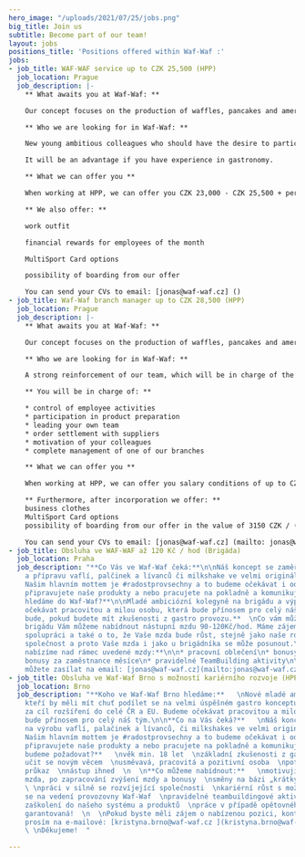 ```yaml
---
hero_image: "/uploads/2021/07/25/jobs.png"
big_title: Join us
subtitle: Become part of our team!
layout: jobs
positions_title: 'Positions offered within Waf-Waf :'
jobs:
- job_title: WAF-WAF service up to CZK 25,500 (HPP)
  job_location: Prague
  job_description: |-
    ** What awaits you at Waf-Waf: **

    Our concept focuses on the production of waffles, pancakes and american pancakes or a milkshake in a very original concept. Our main motto is #joyforeveryone and we will expect that from you as well. Whether you are preparing our products or working at the cash register and communicating with customers.

    ** Who we are looking for in Waf-Waf: **

    New young ambitious colleagues who should have the desire to participate in a very successful gastronomic concept, which aims to expand throughout the Czech Republic and the EU. We will expect a hard-working and kind person who will benefit our entire team.

    It will be an advantage if you have experience in gastronomy.

    ** What we can offer you **

    When working at HPP, we can offer you CZK 23,000 - CZK 25,500 + performance bonuses. We are interested in long-term cooperation and also in the fact that your salary will grow, as well as our expanding company.

    ** We also offer: **

    work outfit

    financial rewards for employees of the month

    MultiSport Card options

    possibility of boarding from our offer

    You can send your CVs to email: [jonas@waf-waf.cz] ()
- job_title: Waf-Waf branch manager up to CZK 28,500 (HPP)
  job_location: Prague
  job_description: |-
    ** What awaits you at Waf-Waf: **

    Our concept focuses on the production of waffles, pancakes and american pancakes or a milkshake in a very original concept. Our main motto is #joyforall and we will expect that from you as well.

    ** Who we are looking for in Waf-Waf: **

    A strong reinforcement of our team, which will be in charge of the management of our Prague branch thanks to the expansion of the Waf-Waf concept. We will expect a responsible and kind person who will benefit the whole society and will have a desire for personal and professional growth. Experience from a similar gastronomic operation is a great advantage.

    ** You will be in charge of: **

    * control of employee activities
    * participation in product preparation
    * leading your own team
    * order settlement with suppliers
    * motivation of your colleagues
    * complete management of one of our branches

    ** What we can offer you **

    When working at HPP, we can offer you salary conditions of up to CZK 28,500 and other motivational evaluations, including bonuses. The prerequisite is hard work and enthusiasm for our brand. We are interested in long-term cooperation and also in the fact that your salary will grow, as well as our expanding company, there is also the possibility of further career growth.

    ** Furthermore, after incorporation we offer: **
    business clothes
    MultiSport Card options
    possibility of boarding from our offer in the value of 3150 CZK / (month)

    You can send your CVs to email: [jonas@waf-waf.cz] (mailto: jonas@waf-waf.cz)
- job_title: Obsluha ve WAF-WAF až 120 Kč / hod (Brigáda)
  job_location: Praha
  job_description: "**Co Vás ve Waf-Waf čeká:**\n\nNáš koncept se zaměřuje na výrobu
    a přípravu vaflí, palčinek a lívanců či milkshake ve velmi originálním pojetí.
    Našim hlavním mottem je #radostprovsechny a to budeme očekávat i od Vás. Ať už
    připravujete naše produkty a nebo pracujete na pokladně a komunikujete se zákazníky.\n\n**Koho
    hledáme do Waf-Waf?**\n\nMladé ambiciózní kolegyně na brigádu a výpomoc. Budeme
    očekávat pracovitou a milou osobu, která bude přínosem pro celý náš tým.\n\n**Výhodou
    bude, pokud budete mít zkušenosti z gastro provozu.**  \nCo vám můžeme nabídnout:\n\nZa
    brigádu Vám můžeme nabídnout nástupní mzdu 90-120Kč/hod. Máme zájem o dlouhodobou
    spolupráci a také o to, že Vaše mzda bude růst, stejně jako naše rozšiřující se
    společnost a proto Vaše mzda i jako u brigádníka se může posunout.\n\n**Dále také
    nabízíme nad rámec uvedené mzdy:**\n\n* pracovní oblečení\n* bonusy za denní plnění\n*
    bonusy za zaměstnance měsíce\n* pravidelné TeamBuilding aktivity\n\nVaše životopisy
    můžete zasílat na email: [jonas@waf-waf.cz](mailto:jonas@waf-waf.cz)"
- job_title: Obsluha ve Waf-Waf Brno s možností kariérního rozvoje (HPP)
  job_location: Brno
  job_description: "**Koho ve Waf-Waf Brno hledáme:**   \nNové mladé ambiciózní kolegy/ně,
    kteří by měli mít chuť podílet se na velmi úspěšném gastro konceptu, který má
    za cíl rozšíření do celé ČR a EU. Budeme očekávat pracovitou a milou osobu, která
    bude přínosem pro celý náš tým.\n\n**Co na Vás čeká?**   \nNáš koncept se zaměřuje
    na výrobu vaflí, palačinek a lívanců, či milkshakes ve velmi originálním pojetí.
    Našim hlavním mottem je #radostprovsechny a to budeme očekávat i od Vás. Ať už
    připravujete naše produkty a nebo pracujete na pokladně a komunikujete se zákazníky.\n\n**Co
    budeme požadovat?**   \nvěk min. 18 let  \nzákladní zkušenosti z gastronomie  \nschopnost
    učit se novým věcem  \nusměvavá, pracovitá a pozitivní osoba  \npotravinářský
    průkaz  \nnástup ihned  \n  \n**Co můžeme nabídnout:**   \nmotivující nástupní
    mzda, po zapracování zvýšení mzdy a bonusy  \nsměny na bázi „krátký/dlouhý týden“
    \ \npráci v silně se rozvíjející společnosti  \nkariérní růst s možností podílení
    se na vedení provozovny Waf-Waf  \npravidelné teambuildingové aktivity  \nkompletní
    zaškolení do našeho systému a produktů  \npráce v případě opětovného uzavření
    garantovaná!  \n  \nPokud byste měli zájem o nabízenou pozici, kontaktujte nás
    prosím na e-mailové: [kristyna.brno@waf-waf.cz ](kristyna.brno@waf-waf.cz)  \n
    \ \nDěkujeme!  "

---
```

